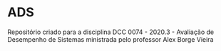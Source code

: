 # ADS
Repositório criado para a disciplina DCC 0074 - 2020.3 - Avaliação de Desempenho de Sistemas ministrada pelo professor Alex Borge Vieira
